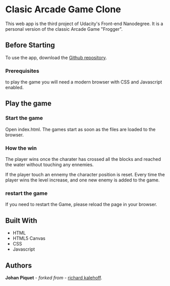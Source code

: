 # Clasic Arcade Game Clone

This web app is the third project of Udacity's Front-end Nanodegree. It is a personal version of the classic Arcade Game "Frogger".

## Before Starting

To use the app, download the [Github repository](https://github.com/JohPik/frontend-nanodegree-arcade-game.git).

### Prerequisites

to play the game you will need a modern browser with CSS and Javascript enabled.

## Play the game

### Start the game
Open index.html. The games start as soon as the files are loaded to the browser.

### How the win
The player wins once the charater has crossed all the blocks and reached the water without touching any ennemies. 

If the player touch an ennemy the character position is reset. Every time the player wins the level increase, and one new enemy is added to the game.



### restart the game
If you need to restart the Game, please reload the page in your browser.


## Built With
* HTML
* HTML5 Canvas
* CSS
* Javascript


## Authors

**Johan Piquet** - *forked from* - [richard kalehoff](https://github.com/udacity/frontend-nanodegree-arcade-game).
